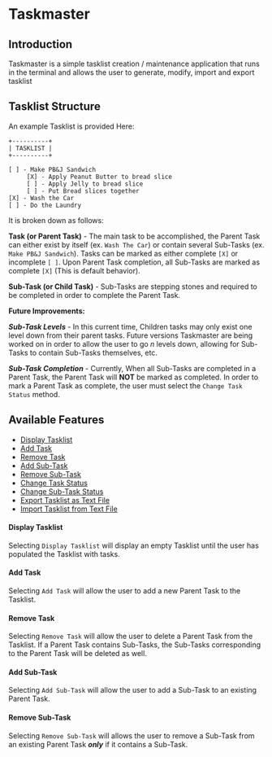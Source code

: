 # Taskmaster

## Introduction
Taskmaster is a simple tasklist creation / maintenance application that runs in the terminal and allows the user to generate, modify, import and export tasklist

## Tasklist Structure
An example Tasklist is provided Here:

```
+----------+
| TASKLIST |
+----------+

[ ] - Make PB&J Sandwich
     [X] - Apply Peanut Butter to bread slice
     [ ] - Apply Jelly to bread slice
     [ ] - Put Bread slices together
[X] - Wash the Car
[ ] - Do the Laundry
```

It is broken down as follows:

**Task (or Parent Task)** - The main task to be accomplished, the Parent Task
can either exist by itself (ex. `Wash The Car`) or contain several Sub-Tasks
(ex. `Make PB&J Sandwich`). Tasks can be marked as either complete `[X]` or
incomplete `[ ]`. Upon Parent Task completion, all Sub-Tasks are marked as
complete `[X]` (This is default behavior).

**Sub-Task (or Child Task)** - Sub-Tasks are stepping stones and required to
be completed in order to complete the Parent Task.

**Future Improvements:**

**_Sub-Task Levels_** - In this current time, Children tasks may only exist one level down from their parent tasks. Future versions Taskmaster are being worked on in order
to allow the user to go _n_ levels down, allowing for Sub-Tasks to contain
Sub-Tasks themselves, etc.

**_Sub-Task Completion_** - Currently, When all Sub-Tasks are completed in a Parent Task, the Parent Task will **NOT** be marked as completed. In order to mark a Parent Task as complete, the user must select the `Change Task Status` method.


## Available Features
- [Display Tasklist](#display-tasklist)
- [Add Task](#add-task)
- [Remove Task](#remove-task)
- [Add Sub-Task](#add-sub-task)
- [Remove Sub-Task](#remove-sub-task)
- [Change Task Status](#change-task-status)
- [Change Sub-Task Status](#change-sub-task-status)
- [Export Tasklist as Text File](#export-tasklist)
- [Import Tasklist from Text File](#import-tasklist)

#### Display Tasklist <a name="display-tasklist"></a>
Selecting `Display Tasklist` will display an empty Tasklist until the user has populated the Tasklist with tasks.

#### Add Task <a name="add-task"></a>
Selecting `Add Task` will allow the user to add a new Parent Task to the Tasklist.

#### Remove Task <a name="remove-task"></a>
Selecting `Remove Task` will allow the user to delete a Parent Task from the Tasklist. If a Parent Task contains Sub-Tasks, the Sub-Tasks corresponding to the Parent Task will be deleted as well.

#### Add Sub-Task <a name="add-sub-task"></a>
Selecting `Add Sub-Task` will allow the user to add a Sub-Task to an existing Parent Task.

#### Remove Sub-Task <a name="remove-sub-task"></a>
Selecting `Remove Sub-Task` will allows the user to remove a Sub-Task from an existing Parent Task **_only_** if it contains a Sub-Task.
